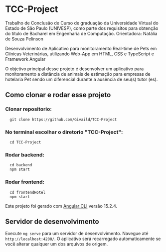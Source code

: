 # TCC-Project

Trabalho de Conclusão de Curso de graduação
da Universidade Virtual do Estado de São
Paulo (UNIVESP), como parte dos requisitos
para obtenção do título de Bacharel em
Engenharia de Computação.
Orientadora: Natália de Souza Pelinson

Desenvolvimento de Aplicativo para monitoramento Real-time
de Pets em Clínicas Veterinárias, utilizando Web-App em HTML, CSS
e TypeScript e Framework Angular


O objetivo principal desse projeto é desenvolver um aplicativo para monitoramento a
distância de animais de estimação para empresas de hotelaria Pet sendo um diferencial
durante a ausência de seu(s) tutor (es).

## Como clonar e rodar esse projeto

### Clonar repositorio:
```console
  git clone https://github.com/Givaild/TCC-Project 
```

### No terminal escolhar o diretorio "TCC-Project":
```console
  cd TCC-Project
```

### Rodar backend:
```console
  cd backend
  npm start
```

### Rodar frontend:

```console
  cd frontendHotel
  npm start
```

Este projeto foi gerado com [Angular CLI](https://github.com/angular/angular-cli) versão 15.2.4.

## Servidor de desenvolvimento

Execute `ng serve` para um servidor de desenvolvimento. Navegue até `http://localhost:4200/`. O aplicativo será recarregado automaticamente se você alterar qualquer um dos arquivos de origem.

